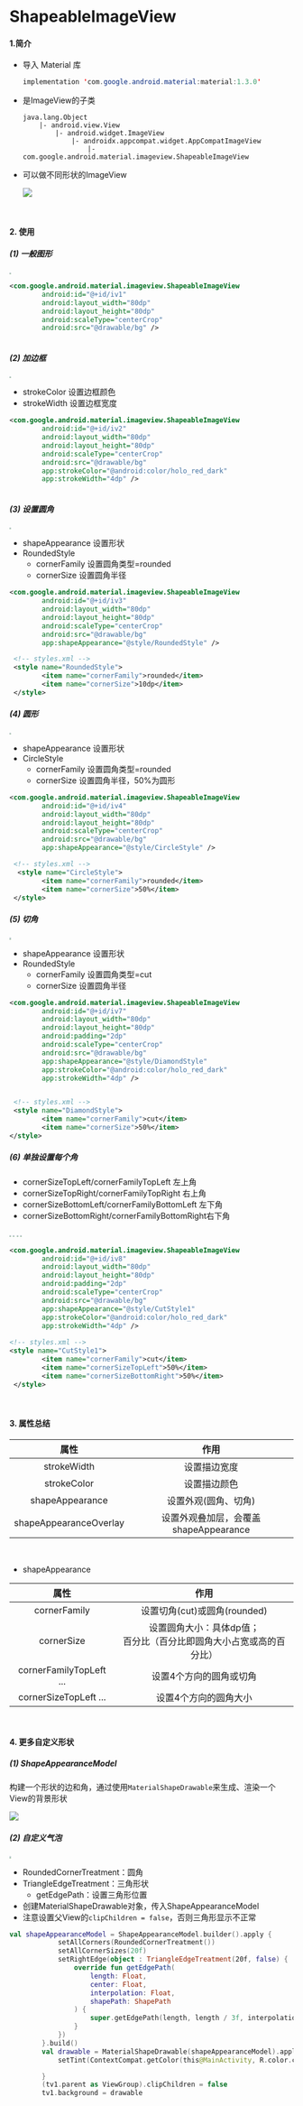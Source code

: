 # ShapeableImageView

#### 1.简介

- 导入 Material 库

    ``` java
    implementation 'com.google.android.material:material:1.3.0' 
    ```
    
- 是ImageView的子类

    ```
    java.lang.Object        |- android.view.View            |- android.widget.ImageView                |- androidx.appcompat.widget.AppCompatImageView                    |- com.google.android.material.imageview.ShapeableImageView
    ```
    
- 可以做不同形状的ImageView

    ![](media/16751308352926/16751319075562.jpg)

</br>

#### 2. 使用

##### (1) 一般图形

<img src="media/16751308352926/16751320412919.jpg" style="zoom:20%">

``` xml
<com.google.android.material.imageview.ShapeableImageView        android:id="@+id/iv1"        android:layout_width="80dp"        android:layout_height="80dp"        android:scaleType="centerCrop"        android:src="@drawable/bg" /> 
```

##### (2) 加边框

<img src="media/16751308352926/16751321283817.jpg" style="zoom:20%">

- strokeColor 设置边框颜色
- strokeWidth 设置边框宽度

``` xml
<com.google.android.material.imageview.ShapeableImageView        android:id="@+id/iv2"        android:layout_width="80dp"        android:layout_height="80dp"        android:scaleType="centerCrop"        android:src="@drawable/bg"        app:strokeColor="@android:color/holo_red_dark"        app:strokeWidth="4dp" /> 
```

##### (3) 设置圆角

<img src="media/16751308352926/16751328484376.jpg" style="zoom:20%">

- shapeAppearance 设置形状
- RoundedStyle 
    - cornerFamily 设置圆角类型=rounded
    - cornerSize 设置圆角半径

``` xml
<com.google.android.material.imageview.ShapeableImageView        android:id="@+id/iv3"        android:layout_width="80dp"        android:layout_height="80dp"        android:scaleType="centerCrop"        android:src="@drawable/bg"        app:shapeAppearance="@style/RoundedStyle" /> <!-- styles.xml -->
 <style name="RoundedStyle">        <item name="cornerFamily">rounded</item>        <item name="cornerSize">10dp</item> </style>
```

##### (4) 圆形

<img src="media/16751308352926/16751340825232.jpg" style="zoom:20%">

- shapeAppearance 设置形状
- CircleStyle 
    - cornerFamily 设置圆角类型=rounded
    - cornerSize 设置圆角半径，50%为圆形

``` xml
<com.google.android.material.imageview.ShapeableImageView        android:id="@+id/iv4"        android:layout_width="80dp"        android:layout_height="80dp"        android:scaleType="centerCrop"        android:src="@drawable/bg"        app:shapeAppearance="@style/CircleStyle" /> <!-- styles.xml -->
  <style name="CircleStyle">        <item name="cornerFamily">rounded</item>        <item name="cornerSize">50%</item> </style>
```

##### (5) 切角

<img src="media/16751308352926/16751450738780.jpg" style="zoom:20%">

- shapeAppearance 设置形状
- RoundedStyle 
    - cornerFamily 设置圆角类型=cut
    - cornerSize 设置圆角半径

``` xml
<com.google.android.material.imageview.ShapeableImageView        android:id="@+id/iv7"        android:layout_width="80dp"        android:layout_height="80dp"        android:padding="2dp"        android:scaleType="centerCrop"        android:src="@drawable/bg"        app:shapeAppearance="@style/DiamondStyle"        app:strokeColor="@android:color/holo_red_dark"        app:strokeWidth="4dp" /> <!-- styles.xml -->
 <style name="DiamondStyle">        <item name="cornerFamily">cut</item>        <item name="cornerSize">50%</item></style>
```

##### (6) 单独设置每个角

- cornerSizeTopLeft/cornerFamilyTopLeft 左上角
- cornerSizeTopRight/cornerFamilyTopRight 右上角
- cornerSizeBottomLeft/cornerFamilyBottomLeft 左下角
- cornerSizeBottomRight/cornerFamilyBottomRight右下角

<img src="media/16751308352926/16751472496924.jpg" style="zoom:16%">
    
<img src="media/16751308352926/16751472792486.jpg" style="zoom:16%">
    
<img src="media/16751308352926/16751474790455.jpg" style="zoom:16%">

<img src="media/16751308352926/16751474958200.jpg" style="zoom:16%">

``` xml
<com.google.android.material.imageview.ShapeableImageView        android:id="@+id/iv8"        android:layout_width="80dp"        android:layout_height="80dp"        android:padding="2dp"        android:scaleType="centerCrop"        android:src="@drawable/bg"        app:shapeAppearance="@style/CutStyle1"        app:strokeColor="@android:color/holo_red_dark"        app:strokeWidth="4dp" />
        
<!-- styles.xml -->
<style name="CutStyle1">        <item name="cornerFamily">cut</item>        <item name="cornerSizeTopLeft">50%</item>        <item name="cornerSizeBottomRight">50%</item> </style>
```

</br>

#### 3. 属性总结


| 属性 | 作用 |
| :-: | :-: |
| strokeWidth | 设置描边宽度 |
| strokeColor | 设置描边颜色 |
| shapeAppearance | 设置外观(圆角、切角) |
| shapeAppearanceOverlay | 设置外观叠加层，会覆盖shapeAppearance |

</br>

- shapeAppearance

| 属性 | 作用 |
| :-: | :-: |
| cornerFamily |  <div>设置切角(cut)或圆角(rounded)</div> |
| cornerSize |  <div>设置圆角大小：具体dp值；</div><div>百分比（百分比即圆角大小占宽或高的百分比）</div>|
| cornerFamilyTopLeft ... |  <div>设置4个方向的圆角或切角</div>|
| cornerSizeTopLeft ... |  <div>设置4个方向的圆角大小</div>|

</br>

#### 4. 更多自定义形状

##### (1) ShapeAppearanceModel

构建一个形状的边和角，通过使用`MaterialShapeDrawable`来生成、渲染一个View的背景形状

![](media/16751308352926/16751523865943.jpg)

##### (2) 自定义气泡

<img src="media/16751308352926/16751525131669.jpg" style="zoom:20%">

- RoundedCornerTreatment：圆角
- TriangleEdgeTreatment：三角形状
    - getEdgePath：设置三角形位置
- 创建MaterialShapeDrawable对象，传入ShapeAppearanceModel
- 注意设置父View的`clipChildren = false`，否则三角形显示不正常

``` kotlin
val shapeAppearanceModel = ShapeAppearanceModel.builder().apply {            setAllCorners(RoundedCornerTreatment())            setAllCornerSizes(20f)            setRightEdge(object : TriangleEdgeTreatment(20f, false) {                override fun getEdgePath(                    length: Float,                    center: Float,                    interpolation: Float,                    shapePath: ShapePath                ) {                    super.getEdgePath(length, length / 3f, interpolation, shapePath)                }            })        }.build()        val drawable = MaterialShapeDrawable(shapeAppearanceModel).apply {            setTint(ContextCompat.getColor(this@MainActivity, R.color.colorPrimary))        }        (tv1.parent as ViewGroup).clipChildren = false        tv1.background = drawable
```








